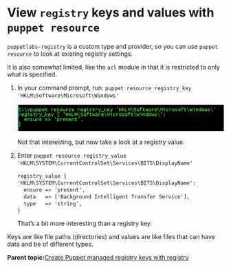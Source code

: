 # View `registry` keys and values with `puppet resource`

`puppetlabs-registry` is a custom type and provider, so you can use `puppet resource` to look at existing registry settings.

It is also somewhat limited, like the `acl` module in that it is restricted to only what is specified.

1.  In your command prompt, run: `puppet resource registry_key 'HKLM\Software\Microsoft\Windows'`

    ![Screenshot of the command with a result showing that the specified registry key is present.](cli_resource_registry.png)

    Not that interesting, but now take a look at a registry value.

2.  Enter `puppet resource registry_value 'HKLM\SYSTEM\CurrentControlSet\Services\BITS\DisplayName'`

    ```
    registry_value { 'HKLM\SYSTEM\CurrentControlSet\Services\BITS\DisplayName':
      ensure => 'present',
      data   => ['Background Intelligent Transfer Service'],
      type   => 'string',
    }
    ```

    That’s a bit more interesting than a registry key.


Keys are like file paths \(directories\) and values are like files that can have data and be of different types.

**Parent topic:**[Create Puppet managed registry keys with registry](create_puppet_managed_registry_keys.md)

